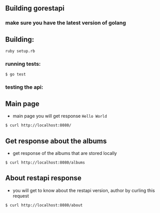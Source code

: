 ## Building gorestapi

### make sure you have the latest version of golang

## Building:
```
ruby setup.rb
```

### running tests:
```
$ go test
```

### testing the api:

## Main page
- main page you will get response ```Hello World```
```
$ curl http://localhost:8080/
```


## Get response about the albums 
- get response of the albums that are stored locally
```
$ curl http://localhost:8080/albums
```

## About restapi response
- you will get to know about the restapi version, author by curling this request
```
$ curl http://localhost:8080/about
```